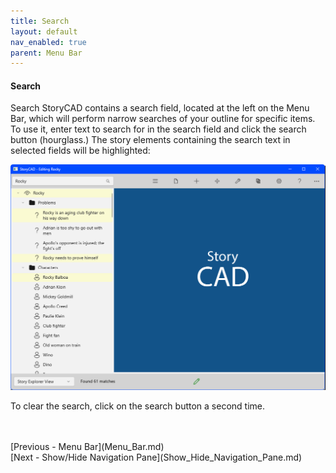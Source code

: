 ```yaml
---
title: Search
layout: default
nav_enabled: true
parent: Menu Bar
---
```

#### Search ####
Search
StoryCAD contains a search field, located at the left on the Menu Bar, which will perform narrow searches of your outline for specific items. To use it, enter text to search for in the search field and click the search button (hourglass.) The story elements containing the search text in selected fields will be highlighted:

![](Search-Function.png)

To clear the search, click on the search button a second time.

 <br/>
 <br/>
[Previous - Menu Bar](Menu_Bar.md) <br/>
[Next - Show/Hide Navigation Pane](Show_Hide_Navigation_Pane.md) <br/>
